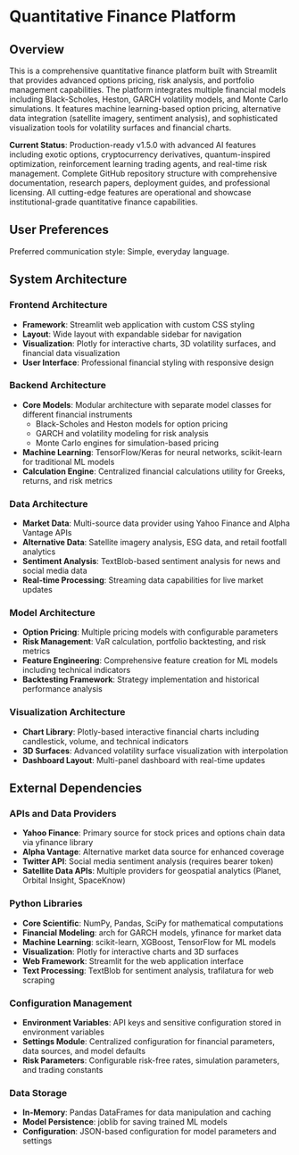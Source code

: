 # Quantitative Finance Platform

## Overview

This is a comprehensive quantitative finance platform built with Streamlit that provides advanced options pricing, risk analysis, and portfolio management capabilities. The platform integrates multiple financial models including Black-Scholes, Heston, GARCH volatility models, and Monte Carlo simulations. It features machine learning-based option pricing, alternative data integration (satellite imagery, sentiment analysis), and sophisticated visualization tools for volatility surfaces and financial charts.

**Current Status**: Production-ready v1.5.0 with advanced AI features including exotic options, cryptocurrency derivatives, quantum-inspired optimization, reinforcement learning trading agents, and real-time risk management. Complete GitHub repository structure with comprehensive documentation, research papers, deployment guides, and professional licensing. All cutting-edge features are operational and showcase institutional-grade quantitative finance capabilities.

## User Preferences

Preferred communication style: Simple, everyday language.

## System Architecture

### Frontend Architecture
- **Framework**: Streamlit web application with custom CSS styling
- **Layout**: Wide layout with expandable sidebar for navigation
- **Visualization**: Plotly for interactive charts, 3D volatility surfaces, and financial data visualization
- **User Interface**: Professional financial styling with responsive design

### Backend Architecture
- **Core Models**: Modular architecture with separate model classes for different financial instruments
  - Black-Scholes and Heston models for option pricing
  - GARCH and volatility modeling for risk analysis
  - Monte Carlo engines for simulation-based pricing
- **Machine Learning**: TensorFlow/Keras for neural networks, scikit-learn for traditional ML models
- **Calculation Engine**: Centralized financial calculations utility for Greeks, returns, and risk metrics

### Data Architecture
- **Market Data**: Multi-source data provider using Yahoo Finance and Alpha Vantage APIs
- **Alternative Data**: Satellite imagery analysis, ESG data, and retail footfall analytics
- **Sentiment Analysis**: TextBlob-based sentiment analysis for news and social media data
- **Real-time Processing**: Streaming data capabilities for live market updates

### Model Architecture
- **Option Pricing**: Multiple pricing models with configurable parameters
- **Risk Management**: VaR calculation, portfolio backtesting, and risk metrics
- **Feature Engineering**: Comprehensive feature creation for ML models including technical indicators
- **Backtesting Framework**: Strategy implementation and historical performance analysis

### Visualization Architecture
- **Chart Library**: Plotly-based interactive financial charts including candlestick, volume, and technical indicators
- **3D Surfaces**: Advanced volatility surface visualization with interpolation
- **Dashboard Layout**: Multi-panel dashboard with real-time updates

## External Dependencies

### APIs and Data Providers
- **Yahoo Finance**: Primary source for stock prices and options chain data via yfinance library
- **Alpha Vantage**: Alternative market data source for enhanced coverage
- **Twitter API**: Social media sentiment analysis (requires bearer token)
- **Satellite Data APIs**: Multiple providers for geospatial analytics (Planet, Orbital Insight, SpaceKnow)

### Python Libraries
- **Core Scientific**: NumPy, Pandas, SciPy for mathematical computations
- **Financial Modeling**: arch for GARCH models, yfinance for market data
- **Machine Learning**: scikit-learn, XGBoost, TensorFlow for ML models
- **Visualization**: Plotly for interactive charts and 3D surfaces
- **Web Framework**: Streamlit for the web application interface
- **Text Processing**: TextBlob for sentiment analysis, trafilatura for web scraping

### Configuration Management
- **Environment Variables**: API keys and sensitive configuration stored in environment variables
- **Settings Module**: Centralized configuration for financial parameters, data sources, and model defaults
- **Risk Parameters**: Configurable risk-free rates, simulation parameters, and trading constants

### Data Storage
- **In-Memory**: Pandas DataFrames for data manipulation and caching
- **Model Persistence**: joblib for saving trained ML models
- **Configuration**: JSON-based configuration for model parameters and settings